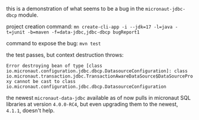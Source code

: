 this is a demonstration of what seems to be a bug in the `micronaut-jdbc-dbcp` module.

project creation command: `mn create-cli-app -i --jdk=17 -l=java -t=junit -b=maven -f=data-jdbc,jdbc-dbcp bugReport1`

command to expose the bug: `mvn test`

the test passes, but context destruction throws:

`Error destroying bean of type [class io.micronaut.configuration.jdbc.dbcp.DatasourceConfiguration]: class io.micronaut.transaction.jdbc.TransactionAwareDataSource$DataSourceProxy cannot be cast to class io.micronaut.configuration.jdbc.dbcp.DatasourceConfiguration`

the newest `micronaut-data-jdbc` available as of now pulls in micronaut SQL libraries at version `4.0.0-RC4`, but even upgrading them to the newest, `4.1.1`, doesn't help.
